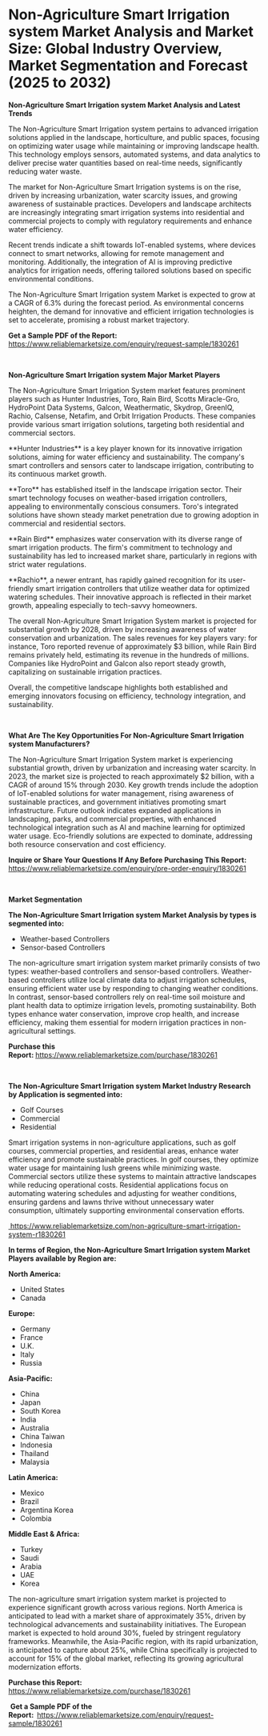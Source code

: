 <p><h1>Non-Agriculture Smart Irrigation system Market Analysis and Market Size: Global Industry Overview, Market Segmentation and Forecast (2025 to 2032)</h1></p><p><strong>Non-Agriculture Smart Irrigation system Market Analysis and Latest Trends</strong></p>
<p><p>The Non-Agriculture Smart Irrigation system pertains to advanced irrigation solutions applied in the landscape, horticulture, and public spaces, focusing on optimizing water usage while maintaining or improving landscape health. This technology employs sensors, automated systems, and data analytics to deliver precise water quantities based on real-time needs, significantly reducing water waste.</p><p>The market for Non-Agriculture Smart Irrigation systems is on the rise, driven by increasing urbanization, water scarcity issues, and growing awareness of sustainable practices. Developers and landscape architects are increasingly integrating smart irrigation systems into residential and commercial projects to comply with regulatory requirements and enhance water efficiency. </p><p>Recent trends indicate a shift towards IoT-enabled systems, where devices connect to smart networks, allowing for remote management and monitoring. Additionally, the integration of AI is improving predictive analytics for irrigation needs, offering tailored solutions based on specific environmental conditions. </p><p>The Non-Agriculture Smart Irrigation system Market is expected to grow at a CAGR of 6.3% during the forecast period. As environmental concerns heighten, the demand for innovative and efficient irrigation technologies is set to accelerate, promising a robust market trajectory.</p></p>
<p><strong>Get a Sample PDF of the Report:&nbsp;</strong> <a href="https://www.reliablemarketsize.com/enquiry/request-sample/1830261?utm_campaign=3021&utm_medium=2&utm_source=Github&utm_content=ia&utm_term=16042025&utm_id=non-agriculture-smart-irrigation-system">https://www.reliablemarketsize.com/enquiry/request-sample/1830261</a></p>
<p>&nbsp;</p>
<p><strong>Non-Agriculture Smart Irrigation system Major Market Players</strong></p>
<p><p>The Non-Agriculture Smart Irrigation System market features prominent players such as Hunter Industries, Toro, Rain Bird, Scotts Miracle-Gro, HydroPoint Data Systems, Galcon, Weathermatic, Skydrop, GreenIQ, Rachio, Calsense, Netafim, and Orbit Irrigation Products. These companies provide various smart irrigation solutions, targeting both residential and commercial sectors.</p><p>**Hunter Industries** is a key player known for its innovative irrigation solutions, aiming for water efficiency and sustainability. The company's smart controllers and sensors cater to landscape irrigation, contributing to its continuous market growth. </p><p>**Toro** has established itself in the landscape irrigation sector. Their smart technology focuses on weather-based irrigation controllers, appealing to environmentally conscious consumers. Toro's integrated solutions have shown steady market penetration due to growing adoption in commercial and residential sectors.</p><p>**Rain Bird** emphasizes water conservation with its diverse range of smart irrigation products. The firm's commitment to technology and sustainability has led to increased market share, particularly in regions with strict water regulations.</p><p>**Rachio**, a newer entrant, has rapidly gained recognition for its user-friendly smart irrigation controllers that utilize weather data for optimized watering schedules. Their innovative approach is reflected in their market growth, appealing especially to tech-savvy homeowners.</p><p>The overall Non-Agriculture Smart Irrigation System market is projected for substantial growth by 2028, driven by increasing awareness of water conservation and urbanization. The sales revenues for key players vary: for instance, Toro reported revenue of approximately $3 billion, while Rain Bird remains privately held, estimating its revenue in the hundreds of millions. Companies like HydroPoint and Galcon also report steady growth, capitalizing on sustainable irrigation practices. </p><p>Overall, the competitive landscape highlights both established and emerging innovators focusing on efficiency, technology integration, and sustainability.</p></p>
<p>&nbsp;</p>
<p><strong>What Are The Key Opportunities For Non-Agriculture Smart Irrigation system Manufacturers?</strong></p>
<p><p>The Non-Agriculture Smart Irrigation System market is experiencing substantial growth, driven by urbanization and increasing water scarcity. In 2023, the market size is projected to reach approximately $2 billion, with a CAGR of around 15% through 2030. Key growth trends include the adoption of IoT-enabled solutions for water management, rising awareness of sustainable practices, and government initiatives promoting smart infrastructure. Future outlook indicates expanded applications in landscaping, parks, and commercial properties, with enhanced technological integration such as AI and machine learning for optimized water usage. Eco-friendly solutions are expected to dominate, addressing both resource conservation and cost efficiency.</p></p>
<p><strong>Inquire or Share Your Questions If Any Before Purchasing This Report:</strong> <a href="https://www.reliablemarketsize.com/enquiry/pre-order-enquiry/1830261?utm_campaign=3021&utm_medium=2&utm_source=Github&utm_content=ia&utm_term=16042025&utm_id=non-agriculture-smart-irrigation-system">https://www.reliablemarketsize.com/enquiry/pre-order-enquiry/1830261</a></p>
<p>&nbsp;</p>
<p><strong>Market Segmentation</strong></p>
<p><strong>The Non-Agriculture Smart Irrigation system Market Analysis by types is segmented into:</strong></p>
<p><ul><li>Weather-based Controllers</li><li>Sensor-based Controllers</li></ul></p>
<p><p>The non-agriculture smart irrigation system market primarily consists of two types: weather-based controllers and sensor-based controllers. Weather-based controllers utilize local climate data to adjust irrigation schedules, ensuring efficient water use by responding to changing weather conditions. In contrast, sensor-based controllers rely on real-time soil moisture and plant health data to optimize irrigation levels, promoting sustainability. Both types enhance water conservation, improve crop health, and increase efficiency, making them essential for modern irrigation practices in non-agricultural settings.</p></p>
<p><strong>Purchase this Report:&nbsp;</strong><a href="https://www.reliablemarketsize.com/purchase/1830261?utm_campaign=3021&utm_medium=2&utm_source=Github&utm_content=ia&utm_term=16042025&utm_id=non-agriculture-smart-irrigation-system">https://www.reliablemarketsize.com/purchase/1830261</a></p>
<p>&nbsp;</p>
<p><strong>The Non-Agriculture Smart Irrigation system Market Industry Research by Application is segmented into:</strong></p>
<p><ul><li>Golf Courses</li><li>Commercial</li><li>Residential</li></ul></p>
<p><p>Smart irrigation systems in non-agriculture applications, such as golf courses, commercial properties, and residential areas, enhance water efficiency and promote sustainable practices. In golf courses, they optimize water usage for maintaining lush greens while minimizing waste. Commercial sectors utilize these systems to maintain attractive landscapes while reducing operational costs. Residential applications focus on automating watering schedules and adjusting for weather conditions, ensuring gardens and lawns thrive without unnecessary water consumption, ultimately supporting environmental conservation efforts.</p></p>
<p><a href="https://www.reliablemarketsize.com/non-agriculture-smart-irrigation-system-r1830261?utm_campaign=3021&utm_medium=2&utm_source=Github&utm_content=ia&utm_term=16042025&utm_id=non-agriculture-smart-irrigation-system">&nbsp;https://www.reliablemarketsize.com/non-agriculture-smart-irrigation-system-r1830261</a></p>
<p><strong>In terms of Region, the Non-Agriculture Smart Irrigation system Market Players available by Region are:</strong></p>
<p>
    <p> <strong> North America: </strong>
        <ul>
            <li>United States</li>
            <li>Canada</li>
        </ul>
        </p> 
    <p> <strong> Europe: </strong>
        <ul>
            <li>Germany</li>
            <li>France</li>
            <li>U.K.</li>
            <li>Italy</li>
            <li>Russia</li>
        </ul>
        </p> 
    <p> <strong> Asia-Pacific: </strong>
        <ul>
            <li>China</li>
            <li>Japan</li>
            <li>South Korea</li>
            <li>India</li>
            <li>Australia</li>
            <li>China Taiwan</li>
            <li>Indonesia</li>
            <li>Thailand</li>
            <li>Malaysia</li>
        </ul>
        </p> 
    <p> <strong> Latin America: </strong>
        <ul>
            <li>Mexico</li>
            <li>Brazil</li>
            <li>Argentina Korea</li>
            <li>Colombia</li>
        </ul>
        </p> 
    <p> <strong> Middle East & Africa: </strong>
        <ul>
            <li>Turkey</li>
            <li>Saudi</li>
            <li>Arabia</li>
            <li>UAE</li>
            <li>Korea</li>
        </ul>
    </p>
    </p>
<p><p>The non-agriculture smart irrigation system market is projected to experience significant growth across various regions. North America is anticipated to lead with a market share of approximately 35%, driven by technological advancements and sustainability initiatives. The European market is expected to hold around 30%, fueled by stringent regulatory frameworks. Meanwhile, the Asia-Pacific region, with its rapid urbanization, is anticipated to capture about 25%, while China specifically is projected to account for 15% of the global market, reflecting its growing agricultural modernization efforts.</p></p>
<p><strong>Purchase this Report: </strong><a href="https://www.reliablemarketsize.com/purchase/1830261?utm_campaign=3021&utm_medium=2&utm_source=Github&utm_content=ia&utm_term=16042025&utm_id=non-agriculture-smart-irrigation-system">https://www.reliablemarketsize.com/purchase/1830261</a></p>
<p>&nbsp;<strong>Get a Sample PDF of the Report:&nbsp;&nbsp;</strong><a href="https://www.reliablemarketsize.com/enquiry/request-sample/1830261?utm_campaign=3021&utm_medium=2&utm_source=Github&utm_content=ia&utm_term=16042025&utm_id=non-agriculture-smart-irrigation-system">https://www.reliablemarketsize.com/enquiry/request-sample/1830261</a></p>
<p><strong></strong></p>
<p><p></p><p></p><p></p></p>